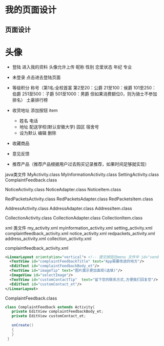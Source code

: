 # 我的页面设计

## 页面设计
# 头像
  * 登陆
  进入我的资料
  头像允许上传
  昵称
  性别
  恋爱状态
  年纪
  专业
  * 未登录
  点击进去登陆页面
  
* 等级积分 称号（第1名:全校首富 第2至20：公爵 21至100：侯爵 101至250：伯爵 251至500：子爵 501至1000：男爵 但如果消费额位0，则为骑士不参加排名） 土豪排行榜
* 收货地址
  添加按钮
  item
    * 姓名 电话
    * 地址 配送学校(默认安徽大学) 园区 宿舍号
    * 设为默认 编辑 删除

* 收藏商品
* 意见反馈
* 推荐产品（推荐产品根据用户过去购买记录推荐，如果时间足够就实现）

java类文件
MyActivity.class
MyInformationActivity.class
SettingActivity.class
ComplaintFeedback.class

NoticeActivity.class
NoticeAdapter.class
NoticeItem.class

RedPacketsActivity.class
RedPacketsAdapter.class
RedPacketsItem.class

AddressActivity.class
AddressAdapter.class
AddressItem.class

CollectionActivity.class
CollectionAdapter.class
CollectionItem.class



xml 类文件
my_activity.xml
myinformation_activity.xml
setting_activity.xml
complaintfeedback_activity.xml
notice_activity.xml
redpackets_activity.xml
address_activity.xml
collection_activity.xml

complaintfeedback_activity.xml
```xml
<LinearLayout orientation="vertical"> <!-- 提交按钮在menu 文件中 id="sendComplaintFeedback"-->
  <TextView id="complaintFeedbackTitle" text="App需要改进的地方"/>
  <EditText id="complaintFeedbackBody_et"/>
  <TextView id="imageTip" text="图片展示更加直观(选填)"/>
  <ImageView id="selectImage"/>
  <TextView id="customContactTip"  text="留下您的联系方式,方便我们回复您"/>
  <EditText id="customContact_et"/>
</LinearLayout>
```
ComplaintFeedback.class
```java
class ComplaintFeedback extends Activity{
   private EditView complaintFeedbackBody_et;
   private EditView customContact_et;
   
   onCreate()
   {
   }
 }
```

